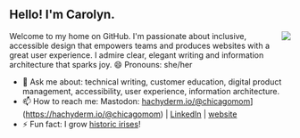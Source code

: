 ## Hello! I'm Carolyn. 

<img align='right' src="https://github-readme-stats.vercel.app/api?username=carolyn-shannon&show_icons=true&theme=react">

Welcome to my home on GitHub. I'm passionate about inclusive, accessible design that empowers teams and produces websites with a great user experience. I admire clear, elegant writing and information architecture that sparks joy. 😄 Pronouns: she/her

- 💬 Ask me about: technical writing, customer education, digital product management, accessibility, user experience, information architecture.
- 📫 How to reach me: Mastodon: [hachyderm.io/@chicagomom]([https://twitter.com/chicagomom)](https://hachyderm.io/@chicagomom) | [LinkedIn](https://www.linkedin.com/in/carolynshannon/) | [website](https://carolynshannon.com)
- ⚡ Fun fact: I grow [historic irises](https://www.historiciris.org/)!
